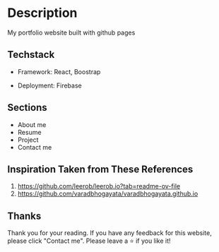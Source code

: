 # Description
My portfolio website built with github pages
## Techstack
- Framework: React, Boostrap
<!-- Since it's deployed on github pages (a static website),  there is no need to connect a database here. -->
- Deployment: Firebase
## Sections
- About me
- Resume
- Project
- Contact me
## Inspiration Taken from These References
1. https://github.com/leerob/leerob.io?tab=readme-ov-file
2. https://github.com/varadbhogayata/varadbhogayata.github.io
## Thanks
Thank you for your reading. If you have any feedback for this website, please click "Contact me". Please leave a ⭐ if you like it!
